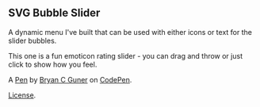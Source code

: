 ## SVG Bubble Slider

A dynamic menu I've built that can be used with either icons or text for the slider bubbles.

This one is a fun emoticon rating slider - you can drag and throw or just click to show how you feel.

A [Pen](https://codepen.io/bgoonz/pen/NWjrEWV) by [Bryan C Guner](https://codepen.io/bgoonz) on [CodePen](https://codepen.io).

[License](https://codepen.io/bgoonz/pen/NWjrEWV/license).
